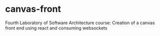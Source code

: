 # canvas-front
Fourth Laboratory of Software Architecture course: Creation of a canvas front end using react and consuming websockets
